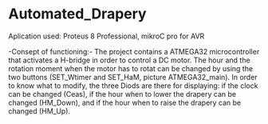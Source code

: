 # Automated_Drapery

Aplication used:
Proteus 8 Professional, mikroC pro for AVR

-Consept of functioning:- 
The project contains a ATMEGA32 microcontroller that activates a H-bridge in order to control a DC motor. The hour and the rotation moment when the motor has to rotat can be changed by using the two buttons (SET_Wtimer and SET_HaM, picture ATMEGA32_main). In order to know what to modify, the three Diods are there for displaying: if the clock can be changed (Ceas), if the hour when to lower the drapery can be changed (HM_Down), and if the hour when to raise the drapery can be changed  (HM_Up).

